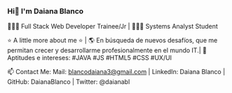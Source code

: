 ### Hi👋  I'm Daiana Blanco 

👩🏻‍💻 Full Stack Web Developer Trainee/Jr |
👩🏻‍🎓 Systems Analyst Student 

⭐️ A little more about me ⭐️ |
🌎 En búsqueda de nuevos desafíos, que me permitan crecer y desarrollarme profesionalmente en el mundo IT.|
🚀 Aptitudes e intereses: #JAVA #JS #HTML5 #CSS #UX/UI

📫 Contact Me:
Mail: blancodaiana3@gmail.com |
LinkedIn: Daiana Blanco |
GitHub: DaianaBlanco |
Twitter: @daianabl 


